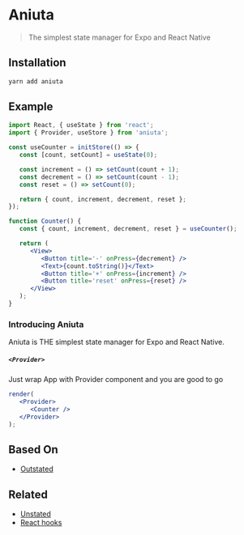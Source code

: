 # Aniuta

> The simplest state manager for Expo and React Native

## Installation

```sh
yarn add aniuta
```

## Example

```jsx
import React, { useState } from 'react';
import { Provider, useStore } from 'aniuta';

const useCounter = initStore(() => {
   const [count, setCount] = useState(0);

   const increment = () => setCount(count + 1);
   const decrement = () => setCount(count - 1);
   const reset = () => setCount(0);

   return { count, increment, decrement, reset };
});

function Counter() {
   const { count, increment, decrement, reset } = useCounter();

   return (
      <View>
         <Button title='-' onPress={decrement} />
         <Text>{count.toString()}</Text>
         <Button title='+' onPress={increment} />
         <Button title='reset' onPress={reset} />
      </View>
   );
}
```

### Introducing Aniuta

Aniuta is THE simplest state manager for Expo and React Native.

##### `<Provider>`
Just wrap App with Provider component and you are good to go

```jsx
render(
   <Provider>
      <Counter />
   </Provider>
);
```

## Based On

-  [Outstated](https://github.com/yamalight/outstated)

## Related

-  [Unstated](https://github.com/jamiebuilds/unstated)
-  [React hooks](https://reactjs.org/docs/hooks-intro.html)
